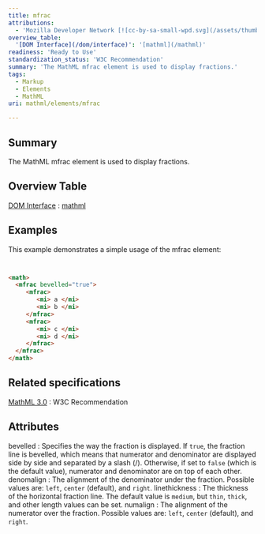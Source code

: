 ```yaml
---
title: mfrac
attributions:
  - 'Mozilla Developer Network [![cc-by-sa-small-wpd.svg](/assets/thumb/8/8c/cc-by-sa-small-wpd.svg/120px-cc-by-sa-small-wpd.svg.png)](http://creativecommons.org/licenses/by-sa/3.0/us/): [Article](https://developer.mozilla.org/en-US/docs/MathML/Element/mfrac)'
overview_table:
  '[DOM Interface](/dom/interface)': '[mathml](/mathml)'
readiness: 'Ready to Use'
standardization_status: 'W3C Recommendation'
summary: 'The MathML mfrac element is used to display fractions.'
tags:
  - Markup
  - Elements
  - MathML
uri: mathml/elements/mfrac

---
```

## Summary

The MathML mfrac element is used to display fractions.

## Overview Table

[DOM Interface](/dom/interface)
:   [mathml](/mathml)

## Examples

This example demonstrates a simple usage of the mfrac element:

``` html


<math>
  <mfrac bevelled="true">
     <mfrac>
        <mi> a </mi>
        <mi> b </mi>
     </mfrac>
     <mfrac>
        <mi> c </mi>
        <mi> d </mi>
     </mfrac>
  </mfrac>
</math>
```

</pre>

## Related specifications

[MathML 3.0](http://www.w3.org/TR/MathML3/chapter3.html#presm.mfrac)
:   W3C Recommendation

## Attributes

 bevelled
:   Specifies the way the fraction is displayed. If `true`, the fraction line is bevelled, which means that numerator and denominator are displayed side by side and separated by a slash (/). Otherwise, if set to `false` (which is the default value), numerator and denominator are on top of each other.
 denomalign
:   The alignment of the denominator under the fraction. Possible values are: `left`, `center` (default), and `right`.
 linethickness
:   The thickness of the horizontal fraction line. The default value is `medium`, but `thin`, `thick`, and other length values can be set.
 numalign
:   The alignment of the numerator over the fraction. Possible values are: `left`, `center` (default), and `right`.
